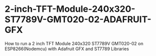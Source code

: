 # 2-inch-TFT-Module-240x320-ST7789V-GMT020-02-ADAFRUIT-GFX
How to run a 2 inch TFT Module 240x320 ST7789V GMT020-02 on ESP8266(Nodemcu) with Adafruit GFX and ST7789 Libraries

